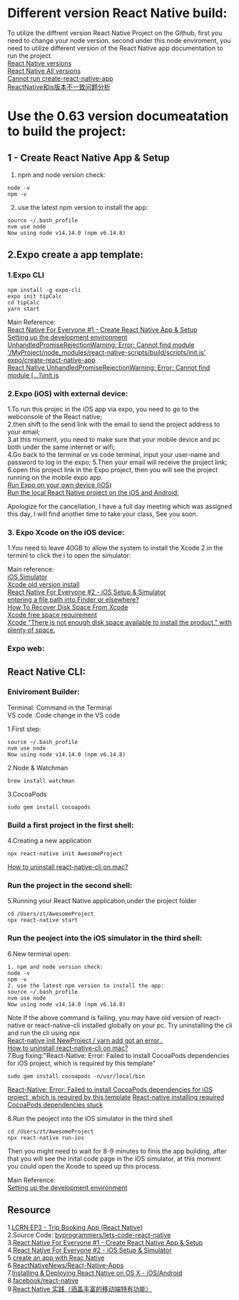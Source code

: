 # Different version React Native build:
To utilize the diffrent version React Native Project on the Github, first you need to change your node version. second under this node enviroment, you need to utilize different version of the React Native app documentation to run the project.  
[React Native versions](https://reactnative.dev/versions)   
[React Native All versions](https://archive.reactnative.dev/versions)   
[Cannot run create-react-native-app](https://stackoverflow.com/questions/46846335/cannot-run-create-react-native-app)  
[ReactNative和js版本不一致问题分析](https://juejin.im/post/6844904143958573070)   
# Use the 0.63 version documeatation to build the project:

## 1 - Create React Native App & Setup  
1. npm and node version check:  
```
node -v
npm -v
```
2. use the latest npm version to install the app:  
```
source ~/.bash_profile 
nvm use node
Now using node v14.14.0 (npm v6.14.8)
```
##  2.Expo create a app template:  
### 1.Expo CLI  
```
npm install -g expo-cli
expo init tipCalc 
cd tipCalc 
yarn start 
```

Main Reference:   
[React Native For Everyone #1 - Create React Native App & Setup](https://www.youtube.com/watch?v=3Pm5_Cf7pQI&ab_channel=LevelUpTuts)  
[Setting up the development environment](https://reactnative.dev/docs/environment-setup)   
[UnhandledPromiseRejectionWarning: Error: Cannot find module '/MyProject/node_modules/react-native-scripts/build/scripts/init.js'](https://stackoverflow.com/questions/52472876/unhandledpromiserejectionwarning-error-cannot-find-module-myproject-node-mod)  
[expo/create-react-native-app](https://github.com/expo/create-react-native-app)   
[React Native UnhandledPromiseRejectionWarning: Error: Cannot find module […]\init.js](https://www.superglobals.net/react-native-unhandledpromiserejectionwarning-error-cannot-find-module-init-js/)   

### 2.Expo (iOS) with external device:
1.To run this projec  in the iOS app via expo, you need to go to the webconsole of the React native;  
2.then shift to the send link with the email to send the project address to your email;  
3.at this moment, you need to make sure that your mobile device and pc both under the same internet or wifi;   
4.Go back to the terminal or vs code terminal, input your user-name and password to log in the expo;
5.Then your email will receive the project link;  
6.open this project link in the Expo project, then you will see the project running on the mobile expo app.  
[Run Expo on your own device (iOS)](https://medium.com/@webcore1/how-run-expo-for-react-native-on-your-ios-device-and-first-impressions-49882c38763d)  
[Run the local React Native project on the iOS and Android:](http://glennou.cn/2020/08/22/create-an-app-with-Reac-Native/)  

Apologize for the cancellation, I have a full day meeting which was assigned this day, I will find another time to take your class, See you soon.

### 3. Expo Xcode on the iOS device:  
1.You need to leave 40GB to allow the system to install the Xcode
2.in the terminl to click the i to open the simulator:

Main reference:  
[iOS Simulator](https://docs.expo.io/workflow/ios-simulator/)  
[Xcode old version install](https://developer.apple.com/download/more/)  
[React Native For Everyone #2 - iOS Setup & Simulator](https://www.youtube.com/watch?v=K0y2tc38l2s&ab_channel=LevelUpTuts)  
[entering a file path into Finder or elsewhere?](https://discussions.apple.com/thread/3911493#:~:text=Answer%3A%20A%3A-,Answer%3A%20A%3A,%22%20button%20%26%20you%20are%20there.)  
[How To Recover Disk Space From Xcode](http://blog.neverthesamecolor.net/how-to-recover-disk-space-from-xcode/)   
[Xcode free space requirement](https://apple.stackexchange.com/questions/252753/xcode-free-space-requirement)  
[Xcode "There is not enough disk space available to install the product." with plenty of space.](https://developer.apple.com/forums/thread/27992)   

### Expo web:  

## React Native CLI:  

### Eniviroment Builder:  
Terminal: Command in the Terminal    
VS code :Code change in the VS code   

1.First step:
```
source ~/.bash_profile 
nvm use node
Now using node v14.14.0 (npm v6.14.8)
```

2.Node & Watchman   
```
brew install watchman
```
3.CocoaPods
```
sudo gem install cocoapods
```
### Build a first project in the first shell:  
4.Creating a new application
```
npx react-native init AwesomeProject
```
[How to uninstall react-native-cli on mac?](https://stackoverflow.com/questions/57248515/how-to-uninstall-react-native-cli-on-mac?noredirect=1&lq=1)  
### Run the project in the second shell: 
5.Running your React Native application,under the project folder
```
cd /Users/zt/AwesomeProject
npx react-native start
```
### Run the peoject into the iOS simulator in the third shell:  
6.New terminal open:  
```
1. npm and node version check:  
node -v
npm -v
2. use the latest npm version to install the app:  
source ~/.bash_profile 
nvm use node
Now using node v14.14.0 (npm v6.14.8)
```

Note If the above command is failing, you may have old version of react-native or react-native-cli installed globally on your pc. Try uninstalling the cli and run the cli using npx  
[React-native init NewProject / yarn add got an error .](https://medium.com/codespace69/react-native-init-newproject-yarn-add-got-an-error-6a5353f8469b)  
[How to uninstall react-native-cli on mac?](https://stackoverflow.com/questions/57248515/how-to-uninstall-react-native-cli-on-mac)   
7.Bug fixing:"React-Native: Error: Failed to install CocoaPods dependencies for iOS project, which is required by this template"
```
sudo gem install cocoapods -n/usr/local/bin
```
[React-Native: Error: Failed to install CocoaPods dependencies for iOS project, which is required by this template](https://stackoverflow.com/questions/58934022/react-native-error-failed-to-install-cocoapods-dependencies-for-ios-project-w)
 [React-native installing required CocoaPods dependencies stuck](https://stackoverflow.com/questions/56896224/react-native-installing-required-cocoapods-dependencies-stuck/56896295)  

8.Run the peoject into the iOS simulator in the third shell  
```
cd /Users/zt/AwesomeProject  
npx react-native run-ios 
```
Then you might need to wait for 8-9 minutes to finis the app building, after that you will see the inital code page in the iOS simulator, at this moment you could open the Xcode to speed up this process.  


Main Reference:  
[Setting up the development environment](https://reactnative.dev/docs/environment-setup)   




## Resource
1.[LCRN EP3 - Trip Booking App (React Native)](https://www.youtube.com/watch?v=iVT7DRw2e7g&list=LL&index=2&t=101s&ab_channel=ByProgrammers)   
2.Source Code:  [byprogrammers/lets-code-react-native](https://github.com/byprogrammers/lets-code-react-native)   
3.[React Native For Everyone #1 - Create React Native App & Setup](https://www.youtube.com/watch?v=3Pm5_Cf7pQI&ab_channel=LevelUpTuts)  
4.[React Native For Everyone #2 - iOS Setup & Simulator](https://www.youtube.com/watch?v=K0y2tc38l2s&ab_channel=LevelUpTuts)   
5.[create an app with Reac Native](http://glennou.cn/2020/08/22/create-an-app-with-Reac-Native/)  
6.[ReactNativeNews/React-Native-Apps](https://github.com/ReactNativeNews/React-Native-Apps)   
7.[Installing & Deploying React Native on OS X - iOS/Android](https://www.youtube.com/watch?v=RBZL6PO2ytc&ab_channel=ReactNativeTutorial)   
8.[facebook/react-native](https://github.com/facebook/react-native#-building-your-first-react-native-app)   
9.[React Native 实践（涵盖丰富的移动端特有功能）](https://juejin.im/post/6844904022080487432#heading-29)  